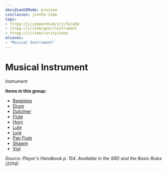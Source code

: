 ```yaml
---
obsidianUIMode: preview
cssclasses: json5e-item
tags:
- ttrpg-cli/compendium/src/5e/phb
- ttrpg-cli/item/gear/instrument
- ttrpg-cli/item/rarity/none
aliases: 
- "Musical Instrument"
---
```

# Musical Instrument
*Instrument*  



**Items in this group:**

- [Bagpipes](/3-Mechanics/CLI/Compendium/items/bagpipes.md)
- [Drum](/3-Mechanics/CLI/Compendium/items/drum.md)
- [Dulcimer](/3-Mechanics/CLI/Compendium/items/dulcimer.md)
- [Flute](/3-Mechanics/CLI/Compendium/items/flute.md)
- [Horn](/3-Mechanics/CLI/Compendium/items/horn.md)
- [Lute](/3-Mechanics/CLI/Compendium/items/lute.md)
- [Lyre](/3-Mechanics/CLI/Compendium/items/lyre.md)
- [Pan Flute](/3-Mechanics/CLI/Compendium/items/pan-flute.md)
- [Shawm](/3-Mechanics/CLI/Compendium/items/shawm.md)
- [Viol](/3-Mechanics/CLI/Compendium/items/viol.md)

*Source: Player's Handbook p. 154. Available in the <span title='Systems Reference Document (5.1)'>SRD</span> and the Basic Rules (2014)*